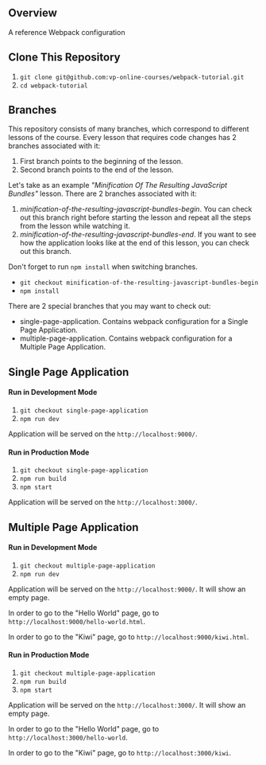 ## Overview

A reference Webpack configuration

## Clone This Repository

1. ```git clone git@github.com:vp-online-courses/webpack-tutorial.git```
1. ```cd webpack-tutorial```

## Branches

This repository consists of many branches, which correspond to different lessons of the course.
Every lesson that requires code changes has 2 branches associated with it:

1. First branch points to the beginning of the lesson.
1. Second branch points to the end of the lesson.

Let's take as an example *"Minification Of The Resulting JavaScript Bundles"* lesson.
There are 2 branches associated with it:
1. *minification-of-the-resulting-javascript-bundles-begin*. You can check out this branch right before starting the lesson and repeat all the steps from the lesson while watching it.
2. *minification-of-the-resulting-javascript-bundles-end*. If you want to see how the application looks like at the end of this lesson, you can check out this branch.

Don't forget to run ```npm install``` when switching branches.
- ```git checkout minification-of-the-resulting-javascript-bundles-begin```
- ```npm install```

There are 2 special branches that you may want to check out:
- single-page-application. Contains webpack configuration for a Single Page Application.
- multiple-page-application. Contains webpack configuration for a Multiple Page Application.

## Single Page Application

#### Run in Development Mode

1. ```git checkout single-page-application```
1. ```npm run dev```

Application will be served on the ```http://localhost:9000/```.

#### Run in Production Mode

1. ```git checkout single-page-application```
1. ```npm run build```
1. ```npm start```

Application will be served on the ```http://localhost:3000/```.

## Multiple Page Application

#### Run in Development Mode

1. ```git checkout multiple-page-application```
1. ```npm run dev```

Application will be served on the ```http://localhost:9000/```.
It will show an empty page.

In order to go to the "Hello World" page, go to ```http://localhost:9000/hello-world.html```.

In order to go to the "Kiwi" page, go to ```http://localhost:9000/kiwi.html```.


#### Run in Production Mode

1. ```git checkout multiple-page-application```
1. ```npm run build```
1. ```npm start```

Application will be served on the ```http://localhost:3000/```.
It will show an empty page.

In order to go to the "Hello World" page, go to ```http://localhost:3000/hello-world```.

In order to go to the "Kiwi" page, go to ```http://localhost:3000/kiwi```.
